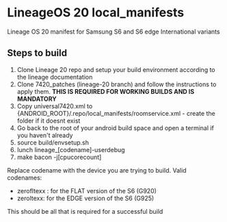 # LineageOS 20 local_manifests
Lineage OS 20 manifest for Samsung S6 and S6 edge International variants

## Steps to build  
1) Clone Lineage 20 repo and setup your build environment according to the lineage documentation  
2) Clone 7420_patches (lineage-20 branch) and follow the instructions to apply them. **THIS IS REQUIRED FOR WORKING BUILDS AND IS MANDATORY**  
3) Copy universal7420.xml to {ANDROID_ROOT}/.repo/local_manifests/roomservice.xml - create the folder if it doesnt exist 
4) Go back to the root of your android build space and open a terminal if you haven't already
5) source build/envsetup.sh  
6) lunch lineage_[codename]-userdebug  
7) make bacon -j[cpucorecount]  

Replace codename with the device you are trying to build.
Valid codenames:
- zerofltexx : for the FLAT version of the S6 (G920)
- zeroltexx: for the EDGE version of the S6 (G925)

This should be all that is required for a successful build
